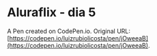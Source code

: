 # Aluraflix - dia 5

A Pen created on CodePen.io. Original URL: [https://codepen.io/luizrubiolicosta/pen/jOweeaB](https://codepen.io/luizrubiolicosta/pen/jOweeaB).


